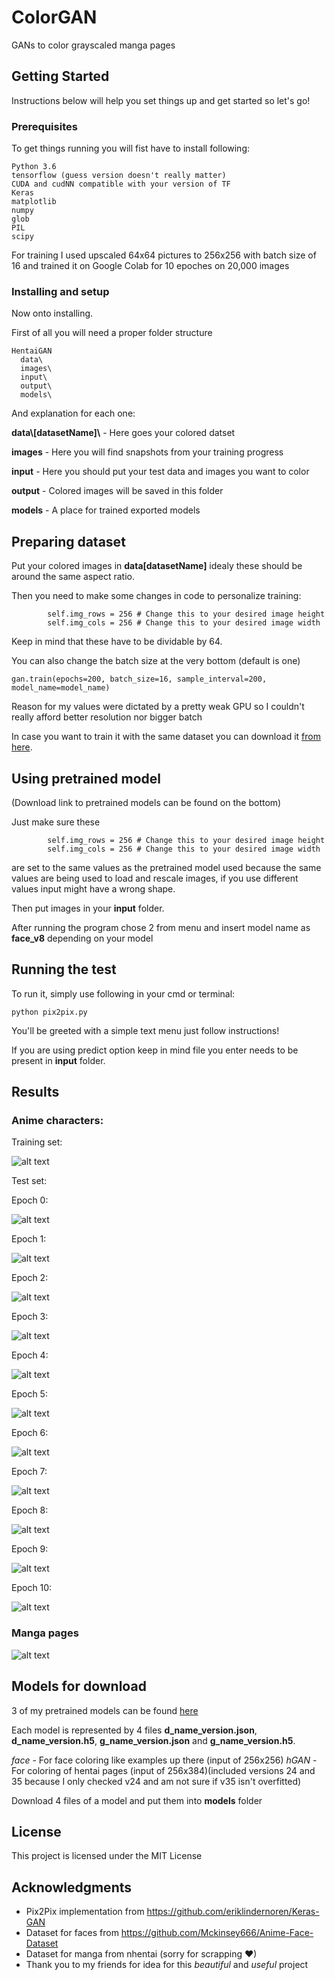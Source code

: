 # ColorGAN

GANs to color grayscaled manga pages

## Getting Started

Instructions below will help you set things up and get started so let's go!

### Prerequisites

To get things running you will fist have to install following:

```
Python 3.6
tensorflow (guess version doesn't really matter)
CUDA and cudNN compatible with your version of TF
Keras
matplotlib
numpy
glob
PIL
scipy
```

For training I used upscaled 64x64 pictures to 256x256 with batch size of 16 and trained it on Google Colab for 10 epoches on 20,000 images
 
### Installing and setup

Now onto installing.

First of all you will need a proper folder structure

```
HentaiGAN
  data\
  images\
  input\
  output\
  models\
```

And explanation for each one:

**data\\[datasetName]\\** - Here goes your colored datset

**images** - Here you will find snapshots from your training progress

**input** - Here you should put your test data and images you want to color

**output** - Colored images will be saved in this folder

**models** - A place for trained exported models

## Preparing dataset

Put your colored images in **data\[datasetName]** idealy these should be around the same aspect ratio.

Then you need to make some changes in code to personalize training:
```
        self.img_rows = 256 # Change this to your desired image height
        self.img_cols = 256 # Change this to your desired image width
```
Keep in mind that these have to be dividable by 64.

You can also change the batch size at the very bottom (default is one)
```
gan.train(epochs=200, batch_size=16, sample_interval=200, model_name=model_name)
```

Reason for my values were dictated by a pretty weak GPU so I couldn't really afford better resolution nor bigger batch

In case you want to train it with the same dataset you can download it [from here](https://github.com/Mckinsey666/Anime-Face-Dataset).

## Using pretrained model

(Download link to pretrained models can be found on the bottom)

Just make sure these
```
        self.img_rows = 256 # Change this to your desired image height
        self.img_cols = 256 # Change this to your desired image width
```
are set to the same values as the pretrained model used because the same values are being used to load and rescale images, if you use different values input might have a wrong shape.

Then put images in your **input** folder.

After running the program chose 2 from menu and insert model name as **face_v8** depending on your model

## Running the test

To run it, simply use following in your cmd or terminal:
```
python pix2pix.py
```
You'll be greeted with a simple text menu just follow instructions!

If you are using predict option keep in mind file you enter needs to be present in **input** folder.

## Results

### Anime characters:

Training set:

![alt text](https://raw.githubusercontent.com/TheNishishiro/ColorGAN/master/10_400.png)

Test set:

Epoch 0:

![alt text](https://raw.githubusercontent.com/TheNishishiro/ColorGAN/master/output/0.png)

Epoch 1:

![alt text](https://raw.githubusercontent.com/TheNishishiro/ColorGAN/master/output/1.png)

Epoch 2:

![alt text](https://raw.githubusercontent.com/TheNishishiro/ColorGAN/master/output/2.png)

Epoch 3:

![alt text](https://raw.githubusercontent.com/TheNishishiro/ColorGAN/master/output/3.png)

Epoch 4:

![alt text](https://raw.githubusercontent.com/TheNishishiro/ColorGAN/master/output/4.png)

Epoch 5:

![alt text](https://raw.githubusercontent.com/TheNishishiro/ColorGAN/master/output/5.png)

Epoch 6:

![alt text](https://raw.githubusercontent.com/TheNishishiro/ColorGAN/master/output/6.png)

Epoch 7:

![alt text](https://raw.githubusercontent.com/TheNishishiro/ColorGAN/master/output/7.png)

Epoch 8:

![alt text](https://raw.githubusercontent.com/TheNishishiro/ColorGAN/master/output/8.png)

Epoch 9:

![alt text](https://raw.githubusercontent.com/TheNishishiro/ColorGAN/master/output/9.png)

Epoch 10:

![alt text](https://raw.githubusercontent.com/TheNishishiro/ColorGAN/master/output/10.png)

### Manga pages

![alt text](https://raw.githubusercontent.com/TheNishishiro/ColorGAN/master/output/manga.png)

## Models for download

3 of my pretrained models can be found [here](https://drive.google.com/drive/folders/1e3vJHR9x4Yci6UAFbAz0rv14oh9HJwY3?usp=sharing)

Each model is represented by 4 files **d_name_version.json**, **d_name_version.h5**, **g_name_version.json** and **g_name_version.h5**.

*face* - For face coloring like examples up there (input of 256x256)
*hGAN* - For coloring of hentai pages (input of 256x384)(included versions 24 and 35 because I only checked v24 and am not sure if v35 isn't overfitted)

Download 4 files of a model and put them into **models** folder

## License

This project is licensed under the MIT License

## Acknowledgments

* Pix2Pix implementation from https://github.com/eriklindernoren/Keras-GAN
* Dataset for faces from https://github.com/Mckinsey666/Anime-Face-Dataset
* Dataset for manga from nhentai (sorry for scrapping ♥)
* Thank you to my friends for idea for this *beautiful* and *useful* project
